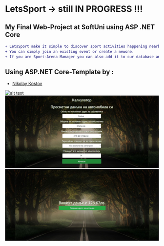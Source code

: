 # LetsSport -> still IN PROGRESS !!!
## My Final Web-Project at SoftUni using ASP .NET Core

```diff
+ LetsSport make it simple to discover sport activities happening nearby, as well as the people that want to participate in them. 
+ You can simply join an existing event or create a newone.
+ If you are Sport-Arena Manager you can also add it to our database and gain more customers.
```

## Using ASP.NET Core-Template by :

- [Nikolay Kostov](https://github.com/NikolayIT)


![alt text](https://res.cloudinary.com/dziee8jfp/image/upload/v1587129926/v3x5dm0ivwwadhsrjkfd.jpg)
![alt text](https://github.com/MertYumer/Vehicle-Tax-Calculator/blob/master/screenshots/main-page.JPG)
![alt text](https://github.com/MertYumer/Vehicle-Tax-Calculator/blob/master/screenshots/result-page.JPG)